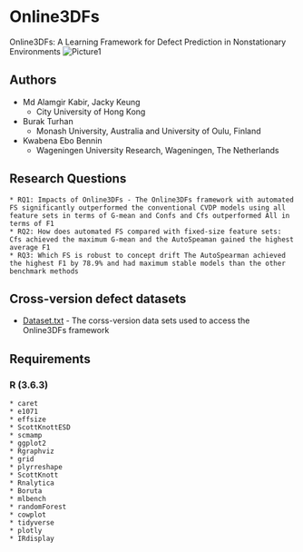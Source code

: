 # Online3DFs
Online3DFs: A Learning Framework for Defect Prediction in Nonstationary Environments
![Picture1](https://user-images.githubusercontent.com/24502313/93050627-c8f0b680-f695-11ea-8609-1f5797c36f79.png)

## Authors 

* Md Alamgir Kabir, Jacky Keung
	* City University of Hong Kong 
* Burak Turhan 
	* Monash University, Australia and University of Oulu, Finland
* Kwabena Ebo Bennin
	* Wageningen University Research, Wageningen, The Netherlands

## Research Questions 

```
* RQ1: Impacts of Online3DFs - The Online3DFs framework with automated FS significantly outperformed the conventional CVDP models using all feature sets in terms of G-mean and Confs and Cfs outperformed All in terms of F1
* RQ2: How does automated FS compared with fixed-size feature sets: Cfs achieved the maximum G-mean and the AutoSpeaman gained the highest average F1
* RQ3: Which FS is robust to concept drift The AutoSpearman achieved the highest F1 by 78.9% and had maximum stable models than the other benchmark methods
```
## Cross-version defect datasets 
* [Dataset.txt](https://github.com/sagarwhu/Online3DFs/blob/master/Online3DFs_CVDP_datasets.txt) - The corss-version data sets used to access the Online3DFs framework

## Requirements 

### R (3.6.3)

```
* caret
* e1071
* effsize
* ScottKnottESD
* scmamp
* ggplot2
* Rgraphviz
* grid
* plyrreshape
* ScottKnott
* Rnalytica
* Boruta
* mlbench
* randomForest
* cowplot
* tidyverse
* plotly
* IRdisplay
```

